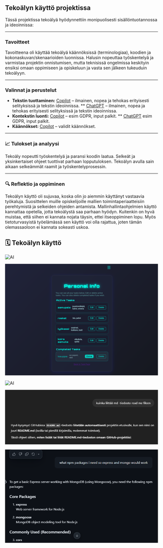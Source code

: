 ## Tekoälyn käyttö projektissa

Tässä projektissa tekoälyä hyödynnettiin monipuolisesti sisällöntuotannossa ja ideoinnissa:

---

### Tavoitteet

Tavoitteena oli käyttää tekoälyä käännöksissä (terminologiaa), koodien ja kokonaskuvan/skenaarioiden luonnissa. Halusin nopeuttaa työskentelyä ja varmistaa projektin onnistumisen, mutta teknisissä ongelmissa keskityin ensiksi omaan oppimiseen ja opiskeluun ja vasta sen jälkeen tukeuduin tekoälyyn.

---

###  Valinnat ja perustelut

- **Tekstin tuottaminen:** [Copilot](https://copilot.microsoft.com)  – ilmainen, nopea ja tehokas erityisesti selityksissä ja tekstin ideoinnissa.
                        ** [ChatGPT](https://chatgpt.com) – ilmainen, nopea ja tehokas erityisesti selityksissä ja tekstin ideoinnissa.
- **Kontekstin luonti:** [Copilot](https://copilot.microsoft.com) – esim GDPR, input palkit.
                      ** [ChatGPT](https://chatgpt.com) esim GDPR, input palkit.
- **Käännökset:** [Copilot](https://copilot.microsoft.com) – validit käännökset.

---

### 📈 Tulokset ja analyysi

Tekoäly nopeutti työskentelyä ja paransi koodin laatua. Selkeät ja yksinkertaiset ohjeet tuottivat parhaan lopputuloksen. Tekoälyn avulla sain aikaan selkeämmät raamit ja työskentelyprosessin.

---

### 🔍 Reflektio ja oppiminen

Tekoälyn käyttö oli sujuvaa, koska olin jo aiemmin käyttänyt vastaavia työkaluja. Suosittelen muille opiskelijoille mallien toimintaperiaatteisiin perehtymistä ja selkeiden ohjeiden antamista. Mallinhallintaohjelmien käyttö kannattaa opetella, jotta tekoälystä saa parhaan hyödyn. Kuitenkin on hyvä muistaa, että siihen ei kannata nojata täysin, ettei itseoppiminen lopu. Myös tietoturvasyistä työelämässä sen käyttö voi olla rajattua, joten tämän olemassaoloon ei kannata sokeasti uskoa.

## 🗓 Tekoälyn käyttö 

![AI](../kuvat/kuva.PNG)

![AI](../kuvat/personal.png)

![AI](../kuvat/kuva.PNG)

![AI](../kuvat/ai2.PNG)

![AI](../kuvat/ai3.PNG)
